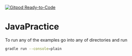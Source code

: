 [![Gitpod Ready-to-Code](https://img.shields.io/badge/Gitpod-Ready--to--Code-blue?logo=gitpod)](https://gitpod.io/#https://github.com/FrozenAlex/JavaPractice) 

# JavaPractice

To run any of the examples go into any of directories and run
```bash
gradle run --console=plain
```
